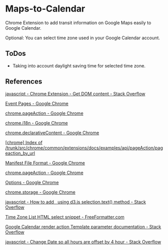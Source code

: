 # Maps-to-Calendar

Chrome Extension to add transit information on Google Maps easily to Google Calendar.

Optional: You can select time zone used in your Google Calendar account.

## ToDos

- Taking into account daylight saving time for selected time zone.

## References

[javascript - Chrome Extension - Get DOM content - Stack Overflow](http://stackoverflow.com/questions/19758028/chrome-extension-get-dom-content)

[Event Pages - Google Chrome](https://developer.chrome.com/extensions/event_pages)

[chrome.pageAction - Google Chrome](https://developer.chrome.com/extensions/pageAction)

[chrome.i18n - Google Chrome](https://developer.chrome.com/extensions/i18n)

[chrome.declarativeContent - Google Chrome](https://developer.chrome.com/extensions/declarativeContent)

[[chrome] Index of /trunk/src/chrome/common/extensions/docs/examples/api/pageAction/pageaction_by_url](http://src.chromium.org/viewvc/chrome/trunk/src/chrome/common/extensions/docs/examples/api/pageAction/pageaction_by_url/)

[Manifest File Format - Google Chrome](https://developer.chrome.com/extensions/manifest)

[chrome.pageAction - Google Chrome](https://developer.chrome.com/extensions/pageAction)

[Options - Google Chrome](https://developer.chrome.com/extensions/optionsV2)

[chrome.storage - Google Chrome](https://developer.chrome.com/extensions/storage)

[javascript - How to add &nbsp; using d3.js selection.text() method - Stack Overflow](http://stackoverflow.com/questions/12882885/how-to-add-nbsp-using-d3-js-selection-text-method)

[Time Zone List HTML select snippet - FreeFormatter.com](http://www.freeformatter.com/time-zone-list-html-select.html)

[Google Calendar render action Template parameter documentation - Stack Overflow](http://stackoverflow.com/questions/22757908/google-calendar-render-action-template-parameter-documentation)

[javascript - Change Date so all hours are offset by 4 hour - Stack Overflow](http://stackoverflow.com/questions/8750001/change-date-so-all-hours-are-offset-by-4-hour)

